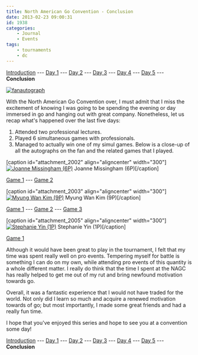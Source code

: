 ```yaml
---
title: North American Go Convention - Conclusion
date: 2013-02-23 09:00:31
id: 1938
categories:
	- Journal
	- Events
tags:
	- tournaments
	- dc
---
```


[Introduction](http://www.bengozen.com/north-american-go-convention/ "North American Go Convention!!!") --- [Day 1](http://www.bengozen.com/north-american-go-convention-day-1/ "North American Go Convention — Day 1") --- [Day 2](http://www.bengozen.com/north-american-go-convention-day-2/ "North American Go Convention — Day 2") --- [Day 3](http://www.bengozen.com/north-american-go-convention-day-3/ "North American Go Convention — Day 3") --- [Day 4](http://www.bengozen.com/north-american-go-convention-day-4/ "North American Go Convention — Day 4") --- [Day 5](http://www.bengozen.com/north-american-go-convention-day-5/ "North American Go Convention — Day 5") --- **Conclusion**

[![fanautograph](http://www.bengozen.com/wp-content/uploads/2013/02/fanautograph.jpg)](http://www.bengozen.com/wp-content/uploads/2013/02/fanautograph.jpg)

With the North American Go Convention over, I must admit that I miss the excitement of knowing I was going to be spending the evening or day immersed in go and hanging out with great company. Nonetheless, let us recap what's happened over the last five days:

1.  Attended two professional lectures.
2.  <span style="line-height: 13px;">Played 6 simultaneous games with professionals.</span>
3.  Managed to actually win one of my simul games.
Below is a close-up of all the autographs on the fan and the related games that I played.

<!--more-->

[caption id="attachment_2002" align="aligncenter" width="300"][![Joanne Missingham (6P)](http://www.bengozen.com/wp-content/uploads/2013/02/joannemissinghamautograph.jpg)](http://www.bengozen.com/wp-content/uploads/2013/02/joannemissinghamautograph.jpg) Joanne Missingham (6P)[/caption]

[Game 1](http://www.bengozen.com/north-american-go-convention-day-1/ "North American Go Convention — Day 1") --- [Game 2](http://www.bengozen.com/north-american-go-convention-day-2/ "North American Go Convention — Day 2")

[caption id="attachment_2003" align="aligncenter" width="300"][![Myung Wan Kim (9P)](http://www.bengozen.com/wp-content/uploads/2013/02/myungwankimautograph.jpg)](http://www.bengozen.com/wp-content/uploads/2013/02/myungwankimautograph.jpg) Myung Wan Kim (9P)[/caption]

[Game 1](http://www.bengozen.com/north-american-go-convention-day-3/ "North American Go Convention — Day 3") --- [Game 2](http://www.bengozen.com/north-american-go-convention-day-4/ "North American Go Convention — Day 4") --- [Game 3](http://www.bengozen.com/north-american-go-convention-day-5/ "North American Go Convention — Day 5")

[caption id="attachment_2005" align="aligncenter" width="300"][![Stephanie Yin (1P)](http://www.bengozen.com/wp-content/uploads/2013/02/stephanieyinautograph.jpg)](http://www.bengozen.com/wp-content/uploads/2013/02/stephanieyinautograph.jpg) Stephanie Yin (1P)[/caption]

[Game 1](http://www.bengozen.com/north-american-go-convention-day-5/ "North American Go Convention — Day 5")

Although it would have been great to play in the tournament, I felt that my time was spent really well on pro events. Tempering myself for battle is something I can do on my own, while attending pro events of this quantity is a whole different matter. I really do think that the time I spent at the NAGC has really helped to get me out of my rut and bring newfound motivation towards go.

Overall, it was a fantastic experience that I would not have traded for the world. Not only did I learn so much and acquire a renewed motivation towards of go; but most importantly, I made some great friends and had a really fun time.

I hope that you've enjoyed this series and hope to see you at a convention some day!

[Introduction](http://www.bengozen.com/north-american-go-convention/ "North American Go Convention!!!") --- [Day 1](http://www.bengozen.com/north-american-go-convention-day-1/ "North American Go Convention — Day 1") --- [Day 2](http://www.bengozen.com/north-american-go-convention-day-2/ "North American Go Convention — Day 2") --- [Day 3](http://www.bengozen.com/north-american-go-convention-day-3/ "North American Go Convention — Day 3") --- [Day 4](http://www.bengozen.com/north-american-go-convention-day-4/ "North American Go Convention — Day 4") --- [Day 5](http://www.bengozen.com/north-american-go-convention-day-5/ "North American Go Convention — Day 5") --- **Conclusion**
